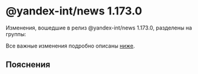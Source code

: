 # @yandex-int/news 1.173.0

<!-- ЧЕЛОВЕЧЕСКОЕ ВСТУПЛЕНИЕ -->

Изменения, вошедшие в релиз @yandex-int/news 1.173.0, разделены на группы:

Все важные изменения подробно описаны [ниже](#Пояснения).

## Пояснения

